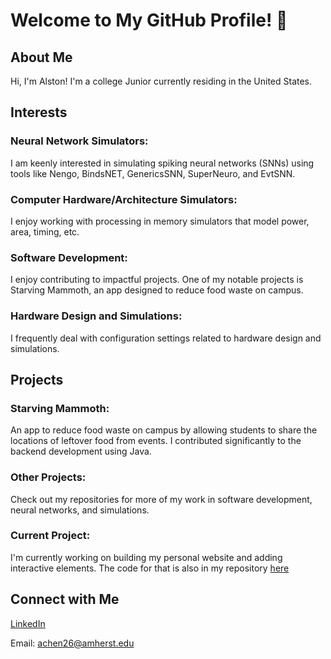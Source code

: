 
# Welcome to My GitHub Profile! 👋

## About Me
Hi, I'm Alston! I'm a college Junior currently residing in the United States.

## Interests
### Neural Network Simulators: 

I am keenly interested in simulating spiking neural networks (SNNs) using tools like Nengo, BindsNET, GenericsSNN, SuperNeuro, and EvtSNN.

### Computer Hardware/Architecture Simulators:

I enjoy working with processing in memory simulators that model power, area, timing, etc. 

### Software Development: 

I enjoy contributing to impactful projects. One of my notable projects is Starving Mammoth, an app designed to reduce food waste on campus.

### Hardware Design and Simulations: 

I frequently deal with configuration settings related to hardware design and simulations.

## Projects

### Starving Mammoth: 

An app to reduce food waste on campus by allowing students to share the locations of leftover food from events. I contributed significantly to the backend development using Java.

### Other Projects: 

Check out my repositories for more of my work in software development, neural networks, and simulations.

### Current Project:

I'm currently working on building my personal website and adding interactive elements. The code for that is also in my repository [here](https://github.com/alston26/Personal-Website)

## Connect with Me
[LinkedIn](www.linkedin.com/in/alston-chen-993b61183)

Email: achen26@amherst.edu
